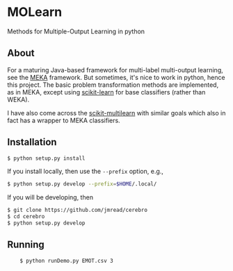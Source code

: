 # MOLearn

Methods for Multiple-Output Learning in python

## About

For a maturing Java-based framework for multi-label multi-output learning, see the [MEKA](http://meka.sourceforge.net/) framework. But sometimes, it's nice to work in python, hence this project. The basic problem transformation methods are implemented, as in MEKA, except using [scikit-learn](http://scikit-learn.org/stable/) for base classifiers (rather than WEKA). 

I have also come across the [scikit-multilearn](http://scikit-multilearn.github.io/) with similar goals which also in fact has a wrapper to MEKA classifiers.

## Installation

```bash
$ python setup.py install
```

If you install locally, then use the `--prefix` option, e.g., 

```bash
$ python setup.py develop --prefix=$HOME/.local/
```

If you will be developing, then

```bash
$ git clone https://github.com/jmread/cerebro
$ cd cerebro
$ python setup.py develop
```

## Running
 	
```bash
	$ python runDemo.py EMOT.csv 3
```
